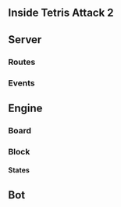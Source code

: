 ## Inside Tetris Attack 2

## Server

### Routes

### Events


## Engine

### Board

### Block

#### States


## Bot
